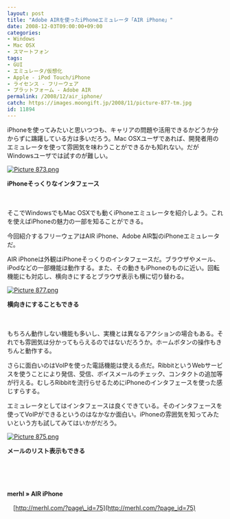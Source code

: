 ```yaml
---
layout: post
title: "Adobe AIRを使ったiPhoneエミュレータ「AIR iPhone」"
date: 2008-12-03T09:00:00+09:00
categories:
- Windows
- Mac OSX
- スマートフォン
tags: 
- GUI
- エミュレータ/仮想化
- Apple - iPod Touch/iPhone
- ライセンス - フリーウェア
- プラットフォーム - Adobe AIR
permalink: /2008/12/air_iphone/
catch: https://images.moongift.jp/2008/11/picture-877-tm.jpg
id: 11894
---
```

iPhoneを使ってみたいと思いつつも、キャリアの問題や活用できるかどうか分からずに躊躇している方は多いだろう。Mac OSXユーザであれば、開発者用のエミュレータを使って雰囲気を味わうことができるかも知れない。だがWindowsユーザでは試すのが難しい。

  

[![Picture 873.png](https://images.moongift.jp/2008/11/picture-873-tm.jpg)](https://images.moongift.jp/2008/11/picture-873.png)  
  
**iPhoneそっくりなインタフェース**

  

　

  

そこでWindowsでもMac OSXでも動くiPhoneエミュレータを紹介しよう。これを使えばiPhoneの魅力の一部を知ることができる。

  

今回紹介するフリーウェアはAIR iPhone、Adobe AIR製のiPhoneエミュレータだ。

  
  
<!--more-->  

AIR iPhoneは外観はiPhoneそっくりのインタフェースだ。ブラウザやメール、iPodなどの一部機能は動作する。また、その動きもiPhoneのものに近い。回転機能にも対応し、横向きにするとブラウザ表示も横に切り替わる。

  

[![Picture 877.png](https://images.moongift.jp/2008/11/picture-877-tm.jpg)](https://images.moongift.jp/2008/11/picture-877.png)  
  
**横向きにすることもできる**

  

　

  

もちろん動作しない機能も多いし、実機とは異なるアクションの場合もある。それでも雰囲気は分かってもらえるのではないだろうか。ホームボタンの操作もきちんと動作する。

  

さらに面白いのはVoIPを使った電話機能は使える点だ。RibbitというWebサービスを使うことにより発信、受信、ボイスメールのチェック、コンタクトの追加等が行える。むしろRibbitを流行らせるためにiPhoneのインタフェースを使った感じすらする。

  

エミュレータとしてはインタフェースは良くできている。そのインタフェースを使ってVoIPができるというのはなかなか面白い。iPhoneの雰囲気を知ってみたいという方も試してみてはいかがだろう。

  

[![Picture 875.png](https://images.moongift.jp/2008/11/picture-875-tm.jpg)](https://images.moongift.jp/2008/11/picture-875.png)  
  
**メールのリスト表示もできる**

  

　

  

　

  

**merhl » AIR iPhone**  
  
　[http://merhl.com/?page\_id=75](http://merhl.com/?page_id=75)

  

